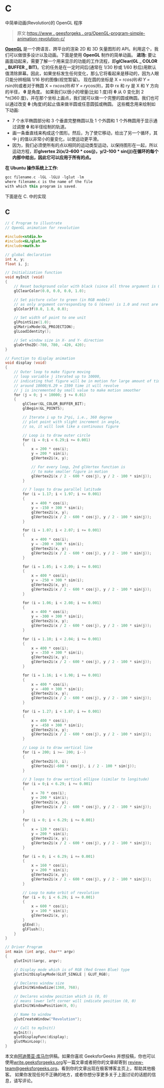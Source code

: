 # C

中简单动画(Revolution)的 OpenGL 程序

> 原文:[https://www . geesforgeks . org/OpenGL-program-simple-animation-revolution-c/](https://www.geeksforgeeks.org/opengl-program-simple-animation-revolution-c/)

[**OpenGL**](https://www.geeksforgeeks.org/getting-started-with-opengl/) 是一个跨语言、跨平台的渲染 2D 和 3D 矢量图形的 API。利用这个，我们可以做很多设计以及动画。下面是使用 **OpenGL** 制作的简单动画。
**进场:**
要让画面动起来，需要了解一个用来显示的功能的工作流程，即**glClear(GL _ COLOR _ BUFFER _ BIT)**。它的任务是在一定时间后(通常在 1/30 秒或 1/60 秒后)用默认值清除屏幕。因此，如果坐标发生任何变化，那么它将看起来是移动的，因为人眼只能分辨相隔 1/16 秒的图像(视觉暂留)。
现在圆的坐标是 X = r*cos(θ)和 Y = r*sin(θ)或者对于椭圆 X = rx*cos(θ)和 Y = ry*cos(θ)，其中 rx 和 ry 是 X 和 Y 方向的半径， **θ** 是角度。
如果我们以很小的增量(比如 1 度)将 **θ** 从 0 变化到 2 *π(360 度)，并在那个坐标上画点，我们就可以做一个完整的圆或椭圆。我们也可以通过改变 **θ** (角度)的起止值来做半圆或任意圆弧或椭圆。
这些概念用来绘制如下动画:

*   7 个水平椭圆部分和 3 个垂直完整椭圆以及 1 个外圆和 1 个外椭圆用于显示通过调整 **θ** 和半径绘制的轨道。
*   画一条垂直线来构成这个图形。然后，为了使它移动，给出了另一个循环，其中 j 的值以非常小的量变化，以使运动更平滑。
*   因为，我们必须使所有的点以相同的运动类型运动，以保持图形在一起，所以运动方程，即**glvertex 2i(x/2–600 * cos(j)，y/2–100 * sin(j))**在循环的每个内部**中给出，因此它可以应用于所有的点。**

**在 Ubuntu 操作系统上工作:**

```cpp
gcc filename.c -lGL -lGLU -lglut -lm 
where filename.c is the name of the file
with which this program is saved.
```

下面是在 C.
中的实现

## C

```cpp
// C Program to illustrate
// OpenGL animation for revolution

#include<stdio.h>
#include<GL/glut.h>
#include<math.h>

// global declaration
int x, y;
float i, j;

// Initialization function
void myInit (void)
{
    // Reset background color with black (since all three argument is 0.0)
    glClearColor(0.0, 0.0, 0.0, 1.0);

    // Set picture color to green (in RGB model)
    // as only argument corresponding to G (Green) is 1.0 and rest are 0.0
    glColor3f(0.0, 1.0, 0.0);

    // Set width of point to one unit
    glPointSize(1.0);
    glMatrixMode(GL_PROJECTION);
    glLoadIdentity();

    // Set window size in X- and Y- direction
    gluOrtho2D(-780, 780, -420, 420);
}

// Function to display animation
void display (void)
{
    // Outer loop to make figure moving
    // loop variable j iterated up to 10000,
    // indicating that figure will be in motion for large amount of time
    // around 10000/6.29 = 1590 time it will revolve
    // j is incremented by small value to make motion smoother
    for (j = 0; j < 10000; j += 0.01)
    {
        glClear(GL_COLOR_BUFFER_BIT);
        glBegin(GL_POINTS);

        // Iterate i up to 2*pi, i.e., 360 degree
        // plot point with slight increment in angle,
        // so, it will look like a continuous figure

        // Loop is to draw outer circle
        for (i = 0;i < 6.29;i += 0.001)
        {
            x = 200 * cos(i);
            y = 200 * sin(i);
            glVertex2i(x, y);

            // For every loop, 2nd glVertex function is
            // to make smaller figure in motion
            glVertex2i(x / 2 - 600 * cos(j), y / 2 - 100 * sin(j));
        }

        // 7 loops to draw parallel latitude
        for (i = 1.17; i < 1.97; i += 0.001)
        {
            x = 400 * cos(i);
            y = -150 + 300 * sin(i);
            glVertex2i(x, y);
            glVertex2i(x / 2 - 600 * cos(j), y / 2 - 100 * sin(j));
        }

        for (i = 1.07; i < 2.07; i += 0.001)
        {
            x = 400 * cos(i);
            y = -200 + 300 * sin(i);
            glVertex2i(x, y);
            glVertex2i(x / 2 - 600 * cos(j), y / 2 - 100 * sin(j));
        }

        for (i = 1.05; i < 2.09; i += 0.001)
        {
            x = 400 * cos(i);
            y = -250 + 300 * sin(i);
            glVertex2i(x, y);
            glVertex2i(x / 2 - 600 * cos(j), y / 2 - 100 * sin(j));
        }

        for (i = 1.06; i < 2.08; i += 0.001)
        {
            x = 400 * cos(i);
            y = -300 + 300 * sin(i);
            glVertex2i(x, y);
            glVertex2i(x / 2 - 600 * cos(j), y / 2 - 100 * sin(j));
        }

        for (i = 1.10; i < 2.04; i += 0.001)
        {
            x = 400 * cos(i);
            y = -350 + 300 * sin(i);
            glVertex2i(x, y);
            glVertex2i(x / 2 - 600 * cos(j), y / 2 - 100 * sin(j));
        }

        for (i = 1.16; i < 1.98; i += 0.001)
        {
            x = 400 * cos(i);
            y = -400 + 300 * sin(i);
            glVertex2i(x, y);
            glVertex2i(x / 2 - 600 * cos(j), y / 2 - 100 * sin(j));
        }

        for (i = 1.27; i < 1.87; i += 0.001)
        {
            x = 400 * cos(i);
            y = -450 + 300 * sin(i);
            glVertex2i(x, y);
            glVertex2i(x / 2 - 600 * cos(j), y / 2 - 100 * sin(j));
        }

        // Loop is to draw vertical line
        for (i = 200; i >=- 200; i--)
        {
            glVertex2i(0, i);
            glVertex2i(-600 * cos(j), i / 2 - 100 * sin(j));
        }

        // 3 loops to draw vertical ellipse (similar to longitude)
        for (i = 0;i < 6.29; i += 0.001)
        {
            x = 70 * cos(i);
            y = 200 * sin(i);
            glVertex2i(x, y);
            glVertex2i(x / 2 - 600 * cos(j), y / 2 - 100 * sin(j));
        }

        for (i = 0; i < 6.29; i += 0.001)
        {
            x = 120 * cos(i);
            y = 200 * sin(i);
            glVertex2i(x, y);
            glVertex2i(x / 2 - 600 * cos(j), y / 2 - 100 * sin(j));
        }

        for (i = 0; i < 6.29; i += 0.001)
        {
            x = 160 * cos(i);
            y = 200 * sin(i);
            glVertex2i(x, y);
            glVertex2i(x / 2 - 600 * cos(j), y / 2 - 100 * sin(j));
        }

        // Loop to make orbit of revolution
        for (i = 0; i < 6.29; i += 0.001)
        {
            x = 600 * cos(i);
            y = 100 * sin(i);
            glVertex2i(x, y);
        }
        glEnd();
        glFlush();
    }
}

// Driver Program
int main (int argc, char** argv)
{
    glutInit(&argc, argv);

    // Display mode which is of RGB (Red Green Blue) type
    glutInitDisplayMode(GLUT_SINGLE | GLUT_RGB);

    // Declares window size
    glutInitWindowSize(1360, 768);

    // Declares window position which is (0, 0)
    // means lower left corner will indicate position (0, 0)
    glutInitWindowPosition(0, 0);

    // Name to window
    glutCreateWindow("Revolution");

    // Call to myInit()
    myInit();
    glutDisplayFunc(display);
    glutMainLoop();
}
```

本文由[阿迪蒂亚·库马尔](https://www.linkedin.com/in/aditya-kumar-837315100/)供稿。如果你喜欢 GeeksforGeeks 并想投稿，你也可以使用[write.geeksforgeeks.org](https://write.geeksforgeeks.org)写一篇文章或者把你的文章邮寄到 review-team@geeksforgeeks.org。看到你的文章出现在极客博客主页上，帮助其他极客。
如果你发现任何不正确的地方，或者你想分享更多关于上面讨论的话题的信息，请写评论。